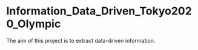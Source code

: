 # Information_Data_Driven_Tokyo2020_Olympic
The aim of this project is to extract data-driven information.
